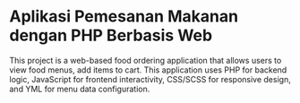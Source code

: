 # Aplikasi Pemesanan Makanan dengan PHP Berbasis Web

This project is a web-based food ordering application that allows users to view food menus, add items to cart. This application uses PHP for backend logic, JavaScript for frontend interactivity, CSS/SCSS for responsive design, and YML for menu data configuration.
